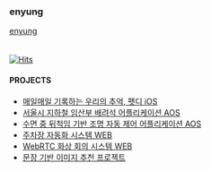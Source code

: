 ### enyung
[enyung](https://velog.io/@eyl056)<br><br><br>
[![Hits](https://hits.seeyoufarm.com/api/count/incr/badge.svg?url=https%3A%2F%2Fgithub.com%2Feyl056&count_bg=%23E7C4F5&title_bg=%23A422C8&icon=&icon_color=%23E96EFF&title=VISIT&edge_flat=false)](https://hits.seeyoufarm.com)

#### PROJECTS
* [매일매일 기록하는 우리의 추억, 펫디 iOS](https://github.com/eyl056/MyPetDiary)
* [서울시 지하철 임산부 배려석 어플리케이션 AOS](https://github.com/TeamWilliam/pinkVoice)
* [수면 중 뒤척임 기반 조명 자동 제어 어플리케이션 AOS](https://github.com/eyl056/Better-Sleep_ValueUP)
* [주차장 자동화 시스템 WEB](https://github.com/TeamWilliam/sogong-ParkBentley)
* [WebRTC 화상 회의 시스템 WEB](https://github.com/CSID-DGU/2020-2-OSSP1-WebRTC-2)
* [문장 기반 이미지 추천 프로젝트](https://github.com/eyl056/SentenceToImage)

